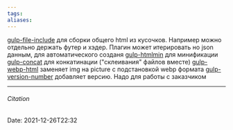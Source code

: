 ```yaml
---
tags: 
aliases: 
---
```

[gulp-file-include](https://www.npmjs.com/package/gulp-file-include) для сборки общего html из кусочков. Например можно отдельно держать футер и хэдер. Плагин может итерировать но json данным, для автоматического созданя
[gulp-htmlmin](https://www.npmjs.com/package/gulp-htmlmin) для минификации
[gulp-concat](https://www.npmjs.com/package/gulp-concat) для конкатинации ("склеивания" файлов вместе) 
[gulp-webp-html](https://www.npmjs.com/package/gulp-webp-html) заменяет img на picture с подстановкой webp формата
[gulp-version-number](https://www.npmjs.com/package/gulp-version-number) добавляет версию. Надо для работы с заказчиком 
 

---
###### Citation
Date: 2021-12-26T22:32
